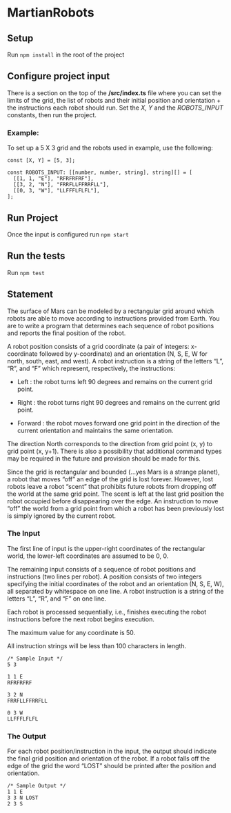 # MartianRobots

## Setup

Run `npm install` in the root of the project

## Configure project input

There is a section on the top of the **/src/index.ts** file where you can set the limits of the grid, the list of robots and their initial position and orientation + the instructions each robot should run. Set the _X_, _Y_ and the _ROBOTS_INPUT_ constants, then run the project.

### Example:

To set up a 5 X 3 grid and the robots used in example, use the following:

```
const [X, Y] = [5, 3];

const ROBOTS_INPUT: [[number, number, string], string][] = [
  [[1, 1, "E"], "RFRFRFRF"],
  [[3, 2, "N"], "FRRFLLFFRRFLL"],
  [[0, 3, "W"], "LLFFFLFLFL"],
];
```

## Run Project

Once the input is configured run `npm start`

## Run the tests

Run `npm test`

## Statement

The surface of Mars can be modeled by a rectangular grid around which robots are able to move according to instructions provided from Earth. You are to write a program that determines each sequence of robot positions and reports the final position of the robot.

A robot position consists of a grid coordinate (a pair of integers: x-coordinate followed by
y-coordinate) and an orientation (N, S, E, W for north, south, east, and west). A robot instruction is a string of the letters “L”, “R”, and “F” which represent, respectively, the instructions:

* Left : the robot turns left 90 degrees and remains on the current grid point.

* Right : the robot turns right 90 degrees and remains on the current grid point.

* Forward : the robot moves forward one grid point in the direction of the current orientation and maintains the same orientation.

The direction North corresponds to the direction from grid point (x, y) to grid point (x, y+1).
There is also a possibility that additional command types may be required in the future and provision should be made for this.

Since the grid is rectangular and bounded (...yes Mars is a strange planet), a robot that moves “off” an edge of the grid is lost forever.
However, lost robots leave a robot “scent” that prohibits future robots from dropping off the world at the same grid point. The scent is left at the last grid position the robot occupied before disappearing over the edge. An instruction to move “off” the world from a grid point from which a robot has been previously lost is simply ignored by the current robot.

### The Input ###
The first line of input is the upper-right coordinates of the rectangular world, the lower-left coordinates are assumed to be 0, 0.

The remaining input consists of a sequence of robot positions and instructions (two lines per robot). A position consists of two integers specifying the initial coordinates of the robot and an orientation (N, S, E, W), all separated by whitespace on one line. A robot instruction is a string of the letters “L”, “R”, and “F” on one line.

Each robot is processed sequentially, i.e., finishes executing the robot instructions before the next robot begins execution.

The maximum value for any coordinate is 50.

All instruction strings will be less than 100 characters in length.

```
/* Sample Input */
5 3

1 1 E
RFRFRFRF

3 2 N
FRRFLLFFRRFLL

0 3 W
LLFFFLFLFL
```

### The Output ###
For each robot position/instruction in the input, the output should indicate the final grid position and orientation of the robot. If a robot falls off the edge of the grid the word “LOST” should be printed after the position and orientation.

```
/* Sample Output */
1 1 E
3 3 N LOST
2 3 S
```
